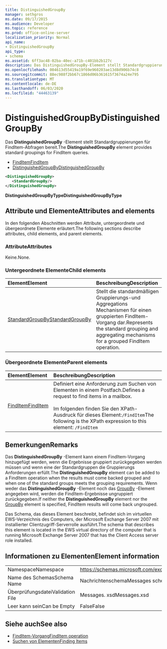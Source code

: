 ```yaml
---
title: DistinguishedGroupBy
manager: sethgros
ms.date: 09/17/2015
ms.audience: Developer
ms.topic: reference
ms.prod: office-online-server
localization_priority: Normal
api_name:
- DistinguishedGroupBy
api_type:
- schema
ms.assetid: 6ff3ac48-02ba-40ec-a71b-c401bb2b127c
description: Das DistinguishedGroupBy-Element stellt Standardgruppierungen für FindItem-Abfragen bereit.
ms.openlocfilehash: 004613d55419a19f69e960203ae13d8d906b74c8
ms.sourcegitcommit: 88ec988f2bb67c1866d06b361615f3674a24e795
ms.translationtype: MT
ms.contentlocale: de-DE
ms.lasthandoff: 06/03/2020
ms.locfileid: "44463139"
---
```

# <a name="distinguishedgroupby"></a><span data-ttu-id="458cf-103">DistinguishedGroupBy</span><span class="sxs-lookup"><span data-stu-id="458cf-103">DistinguishedGroupBy</span></span>

<span data-ttu-id="458cf-104">Das **DistinguishedGroupBy** -Element stellt Standardgruppierungen für FindItem-Abfragen bereit.</span><span class="sxs-lookup"><span data-stu-id="458cf-104">The **DistinguishedGroupBy** element provides standard groupings for FindItem queries.</span></span> 
  
- [<span data-ttu-id="458cf-105">FindItem</span><span class="sxs-lookup"><span data-stu-id="458cf-105">FindItem</span></span>](finditem.md) 
- [<span data-ttu-id="458cf-106">DistinguishedGroupBy</span><span class="sxs-lookup"><span data-stu-id="458cf-106">DistinguishedGroupBy</span></span>](distinguishedgroupby.md)
  
```xml
<DistinguishedGroupBy>
   <StandardGroupBy/>
</DistinguishedGroupBy>
```

 <span data-ttu-id="458cf-107">**DistinguishedGroupByType**</span><span class="sxs-lookup"><span data-stu-id="458cf-107">**DistinguishedGroupByType**</span></span>
## <a name="attributes-and-elements"></a><span data-ttu-id="458cf-108">Attribute und Elemente</span><span class="sxs-lookup"><span data-stu-id="458cf-108">Attributes and elements</span></span>

<span data-ttu-id="458cf-109">In den folgenden Abschnitten werden Attribute, untergeordnete und übergeordnete Elemente erläutert.</span><span class="sxs-lookup"><span data-stu-id="458cf-109">The following sections describe attributes, child elements, and parent elements.</span></span>
  
### <a name="attributes"></a><span data-ttu-id="458cf-110">Attribute</span><span class="sxs-lookup"><span data-stu-id="458cf-110">Attributes</span></span>

<span data-ttu-id="458cf-111">Keine.</span><span class="sxs-lookup"><span data-stu-id="458cf-111">None.</span></span>
  
### <a name="child-elements"></a><span data-ttu-id="458cf-112">Untergeordnete Elemente</span><span class="sxs-lookup"><span data-stu-id="458cf-112">Child elements</span></span>

|<span data-ttu-id="458cf-113">**Element**</span><span class="sxs-lookup"><span data-stu-id="458cf-113">**Element**</span></span>|<span data-ttu-id="458cf-114">**Beschreibung**</span><span class="sxs-lookup"><span data-stu-id="458cf-114">**Description**</span></span>|
|:-----|:-----|
|[<span data-ttu-id="458cf-115">StandardGroupBy</span><span class="sxs-lookup"><span data-stu-id="458cf-115">StandardGroupBy</span></span>](standardgroupby.md) <br/> |<span data-ttu-id="458cf-116">Stellt die standardmäßigen Gruppierungs-und Aggregations Mechanismen für einen gruppierten FindItem-Vorgang dar.</span><span class="sxs-lookup"><span data-stu-id="458cf-116">Represents the standard grouping and aggregating mechanisms for a grouped FindItem operation.</span></span>  <br/> |
   
### <a name="parent-elements"></a><span data-ttu-id="458cf-117">Übergeordnete Elemente</span><span class="sxs-lookup"><span data-stu-id="458cf-117">Parent elements</span></span>

|<span data-ttu-id="458cf-118">**Element**</span><span class="sxs-lookup"><span data-stu-id="458cf-118">**Element**</span></span>|<span data-ttu-id="458cf-119">**Beschreibung**</span><span class="sxs-lookup"><span data-stu-id="458cf-119">**Description**</span></span>|
|:-----|:-----|
|[<span data-ttu-id="458cf-120">FindItem</span><span class="sxs-lookup"><span data-stu-id="458cf-120">FindItem</span></span>](finditem.md) <br/> |<span data-ttu-id="458cf-121">Definiert eine Anforderung zum Suchen von Elementen in einem Postfach.</span><span class="sxs-lookup"><span data-stu-id="458cf-121">Defines a request to find items in a mailbox.</span></span><br/><br/><span data-ttu-id="458cf-122">Im folgenden finden Sie den XPath-Ausdruck für dieses Element:`/FindItem`</span><span class="sxs-lookup"><span data-stu-id="458cf-122">The following is the XPath expression to this element:  `/FindItem`</span></span> <br/> |
   
## <a name="remarks"></a><span data-ttu-id="458cf-123">Bemerkungen</span><span class="sxs-lookup"><span data-stu-id="458cf-123">Remarks</span></span>

<span data-ttu-id="458cf-124">Das **DistinguishedGroupBy** -Element kann einem FindItem-Vorgang hinzugefügt werden, wenn die Ergebnisse gruppiert zurückgegeben werden müssen und wenn eine der Standardgruppen die Gruppierungs Anforderungen erfüllt.</span><span class="sxs-lookup"><span data-stu-id="458cf-124">The **DistinguishedGroupBy** element can be added to a FindItem operation when the results must come backed grouped and when one of the standard groups meets the grouping requirements.</span></span> <span data-ttu-id="458cf-125">Wenn weder das **DistinguishedGroupBy** -Element noch das [GroupBy](groupby.md) -Element angegeben wird, werden die FindItem-Ergebnisse ungruppiert zurückgegeben.</span><span class="sxs-lookup"><span data-stu-id="458cf-125">If neither the **DistinguishedGroupBy** element nor the [GroupBy](groupby.md) element is specified, FindItem results will come back ungrouped.</span></span> 
  
<span data-ttu-id="458cf-126">Das Schema, das dieses Element beschreibt, befindet sich im virtuellen EWS-Verzeichnis des Computers, der Microsoft Exchange Server 2007 mit installierter Clientzugriff-Serverrolle ausführt.</span><span class="sxs-lookup"><span data-stu-id="458cf-126">The schema that describes this element is located in the EWS virtual directory of the computer that is running Microsoft Exchange Server 2007 that has the Client Access server role installed.</span></span>
  
## <a name="element-information"></a><span data-ttu-id="458cf-127">Informationen zu Elementen</span><span class="sxs-lookup"><span data-stu-id="458cf-127">Element information</span></span>

|||
|:-----|:-----|
|<span data-ttu-id="458cf-128">Namespace</span><span class="sxs-lookup"><span data-stu-id="458cf-128">Namespace</span></span>  <br/> |https://schemas.microsoft.com/exchange/services/2006/messages  <br/> |
|<span data-ttu-id="458cf-129">Name des Schemas</span><span class="sxs-lookup"><span data-stu-id="458cf-129">Schema Name</span></span>  <br/> |<span data-ttu-id="458cf-130">Nachrichtenschema</span><span class="sxs-lookup"><span data-stu-id="458cf-130">Messages schema</span></span>  <br/> |
|<span data-ttu-id="458cf-131">Überprüfungsdatei</span><span class="sxs-lookup"><span data-stu-id="458cf-131">Validation File</span></span>  <br/> |<span data-ttu-id="458cf-132">Messages. xsd</span><span class="sxs-lookup"><span data-stu-id="458cf-132">Messages.xsd</span></span>  <br/> |
|<span data-ttu-id="458cf-133">Leer kann sein</span><span class="sxs-lookup"><span data-stu-id="458cf-133">Can be Empty</span></span>  <br/> |<span data-ttu-id="458cf-134">False</span><span class="sxs-lookup"><span data-stu-id="458cf-134">False</span></span>  <br/> |
   
## <a name="see-also"></a><span data-ttu-id="458cf-135">Siehe auch</span><span class="sxs-lookup"><span data-stu-id="458cf-135">See also</span></span>

- [<span data-ttu-id="458cf-136">FindItem-Vorgang</span><span class="sxs-lookup"><span data-stu-id="458cf-136">FindItem operation</span></span>](finditem-operation.md)
- [<span data-ttu-id="458cf-137">Suchen von Elementen</span><span class="sxs-lookup"><span data-stu-id="458cf-137">Finding Items</span></span>](https://msdn.microsoft.com/library/63af1f9c-464b-4fca-9ae3-3d60f24ca93c%28Office.15%29.aspx)

